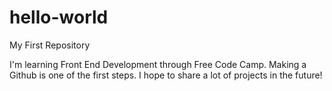 # hello-world
My First Repository

I'm learning Front End Development through Free Code Camp.  Making a Github is one of the first steps.  I hope to share a lot of projects in the future!

